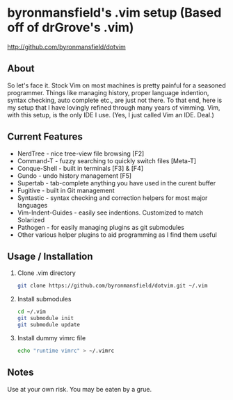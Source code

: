 # byronmansfield's .vim setup (Based off of drGrove's .vim) #

<http://github.com/byronmansfield/dotvim>


## About ##

So let's face it. Stock Vim on most machines is pretty painful for a seasoned
programmer. Things like managing history, proper language indention, syntax
checking, auto complete etc., are just not there. To that end, here is my setup
that I have lovingly refined through many years of vimming. Vim, with this
setup, is the only IDE I use. (Yes, I just called Vim an IDE. Deal.)

## Current Features ##

  * NerdTree - nice tree-view file browsing [F2]
  * Command-T - fuzzy searching to quickly switch files [Meta-T]
  * Conque-Shell - built in terminals [F3] & [F4]
  * Gundo - undo history management [F5]
  * Supertab - tab-complete anything you have used in the curent buffer
  * Fugitive - built in Git management
  * Syntastic - syntax checking and correction helpers for most major languages
  * Vim-Indent-Guides - easily see indentions. Customized to match Solarized
  * Pathogen - for easily managing plugins as git submodules
  * Other various helper plugins to aid programming as I find them useful

## Usage / Installation ##

1. Clone .vim directory

    ```bash
    git clone https://github.com/byronmansfield/dotvim.git ~/.vim
    ```
2. Install submodules

    ```bash
    cd ~/.vim
    git submodule init
    git submodule update
    ```

3. Install dummy vimrc file

    ```bash
    echo "runtime vimrc" > ~/.vimrc
    ```

## Notes ##

  Use at your own risk. You may be eaten by a grue.

